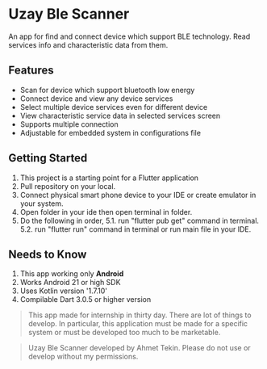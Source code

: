 # Uzay Ble Scanner

An app for find and connect device which support BLE technology. Read services info and characteristic data from them.

## Features

- Scan for device which support bluetooth low energy
- Connect device and view any device services
- Select multiple device services even for different device
- View characteristic service data in selected services screen
- Supports multiple connection
- Adjustable for embedded system in configurations file

## Getting Started

1. This project is a starting point for a Flutter application
2. Pull repository on your local.
3. Connect physical smart phone device to your IDE or create emulator in your system.
4. Open folder in your ide then open terminal in folder.
5. Do the following in order,
   5.1. run "flutter pub get" command in terminal.
   5.2. run "flutter run" command in terminal or run main file in your IDE.

## Needs to Know

1. This app working only **Android**
2. Works Android 21 or high SDK
3. Uses Kotlin version '1.7.10'
4. Compilable Dart 3.0.5 or higher version

> This app made for internship in thirty day. There are lot of things to develop. In particular, this application must be made for a specific system or must be developed too much to be marketable.

> Uzay Ble Scanner developed by Ahmet Tekin. Please do not use or develop without my permissions.
